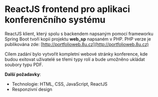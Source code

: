 # ReactJS frontend pro aplikaci konferenčního systému
ReactJS klient, který spolu s backendem napsaným pomocí frameworku Spring Boot tvoří kopii projektu **web_sp** napsaném v PHP.
PHP verze je publikována zde: [http://portfolioweb.8u.cz](http://portfolioweb.8u.cz)

Cílem zadání bylo vytvořit kompletní webové stránky konference, kde budou exitovat uživatelé se třemi typy rolí a bude umožněno ukládat soubory typu PDF.

**Další požadavky**:
- Technologie: HTML, CSS, JavaScript, ReactJS
- Responzivní design
